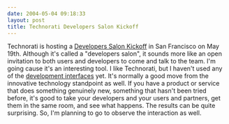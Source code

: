```yaml
---
date: 2004-05-04 09:18:33
layout: post
title: Technorati Developers Salon Kickoff
---
```


Technorati is hosting a [Developers Salon Kickoff](http://www.sifry.com/alerts/archives/000347.html) in San Francisco on May 19th. Although it's called a "developers salon", it sounds more like an open invitation to both users and developers to come and talk to the team. I'm going cause it's an interesting tool. I like Technorati, but I haven't used any of the [development interfaces](http://developers.technorati.com/wiki/) yet. It's normally a good move from the innovative technology standpoint as well. If you have a product or service that does something genuinely new, something that hasn't been tried before, it's good to take your developers and your users and partners, get them in the same room, and see what happens. The results can be quite surprising. So, I'm planning to go to observe the interaction as well.
